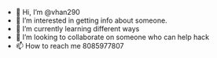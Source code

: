 - 👋 Hi, I’m @vhan290
- 👀 I’m interested in getting info about someone.
- 🌱 I’m currently learning different ways
- 💞️ I’m looking to collaborate on someone who can help hack
- 📫 How to reach me 8085977807

<!---
vhan290/vhan290 is a ✨ special ✨ repository because its `README.md` (this file) appears on your GitHub profile.
You can click the Preview link to take a look at your changes.
--->
